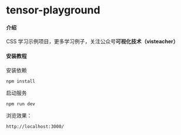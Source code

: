 # tensor-playground

#### 介绍

CSS 学习示例项目，更多学习例子，关注公众号**可视化技术（visteacher）**

#### 安装教程

安装依赖

```
npm install
```

启动服务

```
npm run dev
```

浏览效果：
```
http://localhost:3000/
```

